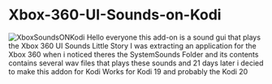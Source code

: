 # Xbox-360-UI-Sounds-on-Kodi
![XboxSoundsONKodi](https://user-images.githubusercontent.com/112727225/188225715-159842e7-1f02-4033-9f16-e5f6e6d2c3fc.png)
Hello everyone this add-on is a sound gui that plays the Xbox 360 UI Sounds
Little Story
I was extracting an application for the Xbox 360 when i noticed theres the SystemSounds Folder and its contents contains several wav files that plays these sounds
and 21 days later i decied to make this addon for Kodi
Works for Kodi 19 and probably the Kodi 20

